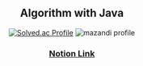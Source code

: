<div align="center">
 <h2>Algorithm with Java</h2>
</div>

<div align="center">
 
[![Solved.ac Profile](http://mazassumnida.wtf/api/v2/generate_badge?boj=simple710)](https://solved.ac/profile/simple710)
![mazandi profile](http://mazandi.herokuapp.com/api?handle=simple710&theme=cold)
</div>
<div align="center"/>
 <h3><a href="https://www.notion.so/simple710/50664a97602f4eccb218ce5d7cf0e974?v=1882e19af90f4a96b0c560fc08762a29&pvs=4">Notion Link</a></h3>
</div>
